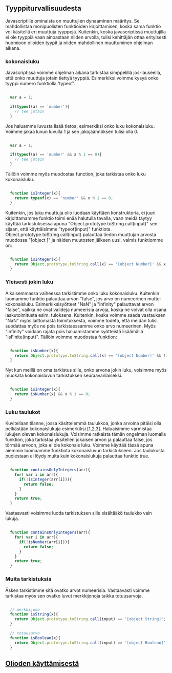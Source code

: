 
## Tyyppiturvallisuudesta

Javascriptille ominaista on muuttujien dynaaminen määritys. Se mahdollistaa monipuolisten funktioiden kirjoittamisen, koska sama funktio voi käsitellä eri muuttuja tyyppejä. Kuitenkin, koska javascriptissä muuttujilla ei ole tyyppiä vaan ainoastaan niiden arvolla, tulisi kehittäjän ottaa erityisesti huomioon olioiden tyypit ja niiden mahdollinen muuttuminen ohjelman aikana.

### kokonaisluku

Javascriptissa voimme ohjelman aikana tarkistaa simppelillä jos-lauseella, että onko muuttuja jotain tiettyä tyyppiä. Esimerkiksi voimme kysyä onko tyyppi numero funktiolla 'typeof'.

```javascript

  var a = 1;

  if(typeof(a) == 'number'){
    // tee jotain
  }

```

Jos haluamme luvusta lisää tietoa, esimerkiksi onko luku kokonaisluku. Voimme jakaa luvun luvulla 1 ja sen jakojäännöksen tulisi olla 0.

```JavaScript

  var a = 1;

  if(typeof(a) == 'number' && a % 1 == 0){
    // tee jotain
  }

```

Tällöin voimme myös muodostaa function, joka tarkistaa onko luku kokonaisluku.


```JavaScript

  function isInteger(x){
    return typeof(x) == 'number' && x % 1 == 0;
  }  

```

Kuitenkin, jos luku muuttuja olio luodaan käyttäen konstruktoria, ei juuri kirjoittamamme funktio toimi enää halutulla tavalla, vaan meidä täytyy käyttää tarkistuksessa apuna "Object.prototype.toString.call(input)" sen sijaan, että käyttäisimme "typeof(input)" funktiota. Object.prototype.toString.call(input) palauttaa tiedon muuttujan arvosta muodossa "[object <type>]" ja näiden muutosten jälkeen uusi, valmis funktiomme on:

```JavaScript

  function isInteger(x){
    return Object.prototype.toString.call(x) == '[object Number]' && x % 1 == 0;
  }  

```

### Yleisesti jokin luku

Aikaisemmassa vaiheessa tarkistimme onko luku kokonaisluku. Kuitenkin luomamme funktio palauttaa arvon "false", jos arvo on numeerinen muttei kokonaisluku. Esimerkiksisyötteet "NaN" ja "infinity" palauttavat arvon "false", vaikka ne ovat valideja numeerisia arvoja, koska ne voivat olla osana laskutoimitusta esim. tuloksena. Kuitenkin, koska voimme saada vastauksen "NaN" myös laittomasta toimituksesta, voimme todeta, että meidän tulisi suodattaa myös ne pois tarkistaessamme onko arvo numeerinen. Myös "infinity" voidaan rajata pois haluamistamme syötteistä lisäämällä "isFinite(input)". Tällöin voimme muodostaa funktion:

```JavaScript

  function isNumber(x){
    return Object.prototype.toString.call(x) == '[object Number]' && !isNaN(x) && isFinite(x);
  }

```

Nyt kun meillä on oma tarkistus sille, onko arvona jokin luku, voisimme myös muokata kokonaisluvun tarkistuksen seuraavanlaiseksi.


```JavaScript

  function isInteger(x){
    return isNumber(x) && x % 1 == 0;
  }

```

### Luku taulukot

Kuvitellaan tilanne, jossa käsittelemmä taulukkoa, jonka arvoina pitäisi olla pelkästään kokonaislukuja esimerkiksi [1,2,3]. Haluaisimme varmistaa lukujen olevan kokonaislukuja. Voisimme ratkaista tämän ongelman luomalla funktion, joka tarkistaa yksitellen jokaisen arvon ja palauttaa false, jos törmää arvoon, joka ei ole kokonais luku. Voimme käyttää tässä apuna aiemmin luomaamme funktiota kokonaisluvun tarkistukseen. Jos taulukosta puolestaan ei löydy muita kuin kokonaislukuja palauttaa funktio true.

```JavaScript

  function containsOnlyIntegers(arr){
    for( var i in arr){
      if(!isInteger(arr[i])){
        return false;
      }
    }
    return true;
  }

```

Vastaavasti voisimme luoda tarkistuksen sille sisältääkö taulukko vain lukuja.

```JavaScript

  function containsOnlyIntegers(arr){
    for( var i in arr){
      if(!isNumber(arr[i])){
        return false;
      }
    }
    return true;
  }

```

### Muita tarkistuksia

Äsken tarkistimme sitä ovatko arvot numeerisia. Vastaavasti voimme tarkistaa myös sen ovatko luvut merkkijonoja taikka totuusarvoja.


```JavaScript

  // merkkijono
  function isString(x){
    return Object.prototype.toString.call(input) == '[object String]';
  }

  // totuusarvo
  function isBoolean(x){
    return Object.prototype.toString.call(input) == '[object Boolean]';
  }
```

## [Olioden käyttämisestä](../toka/olioista.md)
